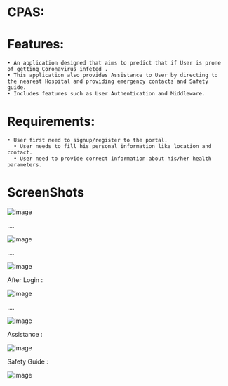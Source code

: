 # CPAS:
# Features:
	• An application designed that aims to predict that if User is prone of getting Coronavirus infeted .
	• This application also provides Assistance to User by directing to the nearest Hospital and providing emergency contacts and Safety guide.
	• Includes features such as User Authentication and Middleware.
  
# Requirements:

    • User first need to signup/register to the portal.
	  • User needs to fill his personal information like location and contact.
	  • User need to provide correct information about his/her health parameters.
  
# ScreenShots

![image](https://user-images.githubusercontent.com/52996114/137635193-e1d19a8f-73bc-4292-bc2a-56948906f79b.png)

....

![image](https://user-images.githubusercontent.com/52996114/137635209-1e861c6a-262e-4713-91b5-7fa5c55eb8eb.png)

....

![image](https://user-images.githubusercontent.com/52996114/137635227-b269846c-c6c5-44f4-8d42-55b9da924018.png)

After Login :

![image](https://user-images.githubusercontent.com/52996114/137635260-3ec5e443-baa6-4584-8bbd-4df21dbcad2b.png)

....

![image](https://user-images.githubusercontent.com/52996114/137635289-99838054-68b8-4023-9e19-cecd07e2067f.png)

Assistance :

![image](https://user-images.githubusercontent.com/52996114/137635337-a55c3bf9-d75a-4fd8-bf37-3f90e5b01817.png)

Safety Guide :

![image](https://user-images.githubusercontent.com/52996114/137635383-fbf52424-31b9-48ed-a091-daac1d3b66cc.png)
